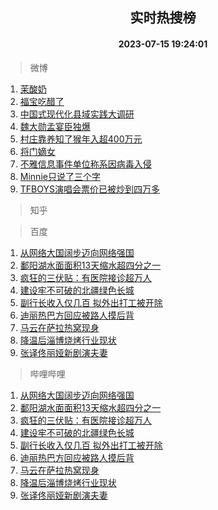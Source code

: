 <div align="center"><h2>实时热搜榜</h2><h4>2023-07-15 19:24:01</h4></div>

> 微博  

1. [茉酸奶](https://s.weibo.com/weibo?q=%E8%8C%89%E9%85%B8%E5%A5%B6&t=31&band_rank=1&Refer=top)<br />
2. [福宝吃醋了](https://s.weibo.com/weibo?q=%23%E7%A6%8F%E5%AE%9D%E5%90%83%E9%86%8B%E4%BA%86%23&t=31&band_rank=2&Refer=top)<br />
3. [中国式现代化县域实践大调研](https://s.weibo.com/weibo?q=%23%E4%B8%AD%E5%9B%BD%E5%BC%8F%E7%8E%B0%E4%BB%A3%E5%8C%96%E5%8E%BF%E5%9F%9F%E5%AE%9E%E8%B7%B5%E5%A4%A7%E8%B0%83%E7%A0%94%23&t=31&band_rank=3&Refer=top)<br />
4. [魏大勋孟宴臣独爆](https://s.weibo.com/weibo?q=%23%E9%AD%8F%E5%A4%A7%E5%8B%8B%E5%AD%9F%E5%AE%B4%E8%87%A3%E7%8B%AC%E7%88%86%23&t=31&band_rank=4&Refer=top)<br />
5. [村庄靠养知了猴年入超400万元](https://s.weibo.com/weibo?q=%23%E6%9D%91%E5%BA%84%E9%9D%A0%E5%85%BB%E7%9F%A5%E4%BA%86%E7%8C%B4%E5%B9%B4%E5%85%A5%E8%B6%85400%E4%B8%87%E5%85%83%23&t=31&band_rank=5&Refer=top)<br />
6. [将门嫡女](https://s.weibo.com/weibo?q=%23%E5%B0%86%E9%97%A8%E5%AB%A1%E5%A5%B3%23&t=31&band_rank=6&Refer=top)<br />
7. [不雅信息事件单位称系因病毒入侵](https://s.weibo.com/weibo?q=%23%E4%B8%8D%E9%9B%85%E4%BF%A1%E6%81%AF%E4%BA%8B%E4%BB%B6%E5%8D%95%E4%BD%8D%E7%A7%B0%E7%B3%BB%E5%9B%A0%E7%97%85%E6%AF%92%E5%85%A5%E4%BE%B5%23&t=31&band_rank=7&Refer=top)<br />
8. [Minnie只说了三个字](https://s.weibo.com/weibo?q=%23Minnie%E5%8F%AA%E8%AF%B4%E4%BA%86%E4%B8%89%E4%B8%AA%E5%AD%97%23&t=31&band_rank=8&Refer=top)<br />
9. [TFBOYS演唱会票价已被炒到四万多](https://s.weibo.com/weibo?q=%23TFBOYS%E6%BC%94%E5%94%B1%E4%BC%9A%E7%A5%A8%E4%BB%B7%E5%B7%B2%E8%A2%AB%E7%82%92%E5%88%B0%E5%9B%9B%E4%B8%87%E5%A4%9A%23&t=31&band_rank=9&Refer=top)<br />

> 知乎  


> 百度  

1. [从网络大国阔步迈向网络强国](https://www.baidu.com/s?wd=%E4%BB%8E%E7%BD%91%E7%BB%9C%E5%A4%A7%E5%9B%BD%E9%98%94%E6%AD%A5%E8%BF%88%E5%90%91%E7%BD%91%E7%BB%9C%E5%BC%BA%E5%9B%BD&sa=fyb_news&rsv_dl=fyb_news)<br />
2. [鄱阳湖水面面积13天缩水超四分之一](https://www.baidu.com/s?wd=%E9%84%B1%E9%98%B3%E6%B9%96%E6%B0%B4%E9%9D%A2%E9%9D%A2%E7%A7%AF13%E5%A4%A9%E7%BC%A9%E6%B0%B4%E8%B6%85%E5%9B%9B%E5%88%86%E4%B9%8B%E4%B8%80&sa=fyb_news&rsv_dl=fyb_news)<br />
3. [疯狂的三伏贴：有医院接诊超万人](https://www.baidu.com/s?wd=%E7%96%AF%E7%8B%82%E7%9A%84%E4%B8%89%E4%BC%8F%E8%B4%B4%EF%BC%9A%E6%9C%89%E5%8C%BB%E9%99%A2%E6%8E%A5%E8%AF%8A%E8%B6%85%E4%B8%87%E4%BA%BA&sa=fyb_news&rsv_dl=fyb_news)<br />
4. [建设牢不可破的北疆绿色长城](https://www.baidu.com/s?wd=%E5%BB%BA%E8%AE%BE%E7%89%A2%E4%B8%8D%E5%8F%AF%E7%A0%B4%E7%9A%84%E5%8C%97%E7%96%86%E7%BB%BF%E8%89%B2%E9%95%BF%E5%9F%8E&sa=fyb_news&rsv_dl=fyb_news)<br />
5. [副行长收入仅几百 拟外出打工被开除](https://www.baidu.com/s?wd=%E5%89%AF%E8%A1%8C%E9%95%BF%E6%94%B6%E5%85%A5%E4%BB%85%E5%87%A0%E7%99%BE+%E6%8B%9F%E5%A4%96%E5%87%BA%E6%89%93%E5%B7%A5%E8%A2%AB%E5%BC%80%E9%99%A4&sa=fyb_news&rsv_dl=fyb_news)<br />
6. [迪丽热巴方回应被路人摸后背](https://www.baidu.com/s?wd=%E8%BF%AA%E4%B8%BD%E7%83%AD%E5%B7%B4%E6%96%B9%E5%9B%9E%E5%BA%94%E8%A2%AB%E8%B7%AF%E4%BA%BA%E6%91%B8%E5%90%8E%E8%83%8C&sa=fyb_news&rsv_dl=fyb_news)<br />
7. [马云在萨拉热窝现身](https://www.baidu.com/s?wd=%E9%A9%AC%E4%BA%91%E5%9C%A8%E8%90%A8%E6%8B%89%E7%83%AD%E7%AA%9D%E7%8E%B0%E8%BA%AB&sa=fyb_news&rsv_dl=fyb_news)<br />
8. [降温后淄博烧烤行业现状](https://www.baidu.com/s?wd=%E9%99%8D%E6%B8%A9%E5%90%8E%E6%B7%84%E5%8D%9A%E7%83%A7%E7%83%A4%E8%A1%8C%E4%B8%9A%E7%8E%B0%E7%8A%B6&sa=fyb_news&rsv_dl=fyb_news)<br />
9. [张译佟丽娅新剧演夫妻](https://www.baidu.com/s?wd=%E5%BC%A0%E8%AF%91%E4%BD%9F%E4%B8%BD%E5%A8%85%E6%96%B0%E5%89%A7%E6%BC%94%E5%A4%AB%E5%A6%BB&sa=fyb_news&rsv_dl=fyb_news)<br />

> 哔哩哔哩  

1. [从网络大国阔步迈向网络强国](https://www.baidu.com/s?wd=%E4%BB%8E%E7%BD%91%E7%BB%9C%E5%A4%A7%E5%9B%BD%E9%98%94%E6%AD%A5%E8%BF%88%E5%90%91%E7%BD%91%E7%BB%9C%E5%BC%BA%E5%9B%BD&sa=fyb_news&rsv_dl=fyb_news)<br />
2. [鄱阳湖水面面积13天缩水超四分之一](https://www.baidu.com/s?wd=%E9%84%B1%E9%98%B3%E6%B9%96%E6%B0%B4%E9%9D%A2%E9%9D%A2%E7%A7%AF13%E5%A4%A9%E7%BC%A9%E6%B0%B4%E8%B6%85%E5%9B%9B%E5%88%86%E4%B9%8B%E4%B8%80&sa=fyb_news&rsv_dl=fyb_news)<br />
3. [疯狂的三伏贴：有医院接诊超万人](https://www.baidu.com/s?wd=%E7%96%AF%E7%8B%82%E7%9A%84%E4%B8%89%E4%BC%8F%E8%B4%B4%EF%BC%9A%E6%9C%89%E5%8C%BB%E9%99%A2%E6%8E%A5%E8%AF%8A%E8%B6%85%E4%B8%87%E4%BA%BA&sa=fyb_news&rsv_dl=fyb_news)<br />
4. [建设牢不可破的北疆绿色长城](https://www.baidu.com/s?wd=%E5%BB%BA%E8%AE%BE%E7%89%A2%E4%B8%8D%E5%8F%AF%E7%A0%B4%E7%9A%84%E5%8C%97%E7%96%86%E7%BB%BF%E8%89%B2%E9%95%BF%E5%9F%8E&sa=fyb_news&rsv_dl=fyb_news)<br />
5. [副行长收入仅几百 拟外出打工被开除](https://www.baidu.com/s?wd=%E5%89%AF%E8%A1%8C%E9%95%BF%E6%94%B6%E5%85%A5%E4%BB%85%E5%87%A0%E7%99%BE+%E6%8B%9F%E5%A4%96%E5%87%BA%E6%89%93%E5%B7%A5%E8%A2%AB%E5%BC%80%E9%99%A4&sa=fyb_news&rsv_dl=fyb_news)<br />
6. [迪丽热巴方回应被路人摸后背](https://www.baidu.com/s?wd=%E8%BF%AA%E4%B8%BD%E7%83%AD%E5%B7%B4%E6%96%B9%E5%9B%9E%E5%BA%94%E8%A2%AB%E8%B7%AF%E4%BA%BA%E6%91%B8%E5%90%8E%E8%83%8C&sa=fyb_news&rsv_dl=fyb_news)<br />
7. [马云在萨拉热窝现身](https://www.baidu.com/s?wd=%E9%A9%AC%E4%BA%91%E5%9C%A8%E8%90%A8%E6%8B%89%E7%83%AD%E7%AA%9D%E7%8E%B0%E8%BA%AB&sa=fyb_news&rsv_dl=fyb_news)<br />
8. [降温后淄博烧烤行业现状](https://www.baidu.com/s?wd=%E9%99%8D%E6%B8%A9%E5%90%8E%E6%B7%84%E5%8D%9A%E7%83%A7%E7%83%A4%E8%A1%8C%E4%B8%9A%E7%8E%B0%E7%8A%B6&sa=fyb_news&rsv_dl=fyb_news)<br />
9. [张译佟丽娅新剧演夫妻](https://www.baidu.com/s?wd=%E5%BC%A0%E8%AF%91%E4%BD%9F%E4%B8%BD%E5%A8%85%E6%96%B0%E5%89%A7%E6%BC%94%E5%A4%AB%E5%A6%BB&sa=fyb_news&rsv_dl=fyb_news)<br />

